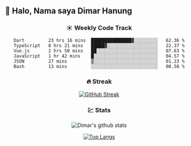 ## 👋 Halo, Nama saya **Dimar Hanung**

<center>

### :sunny: Weekly Code Track
<!--START_SECTION:waka-->

```text
Dart         23 hrs 16 mins  ███████████████▓░░░░░░░░░   62.36 %
TypeScript   8 hrs 21 mins   █████▓░░░░░░░░░░░░░░░░░░░   22.37 %
Vue.js       2 hrs 50 mins   ██░░░░░░░░░░░░░░░░░░░░░░░   07.63 %
JavaScript   1 hr 42 mins    █░░░░░░░░░░░░░░░░░░░░░░░░   04.57 %
JSON         27 mins         ▒░░░░░░░░░░░░░░░░░░░░░░░░   01.23 %
Bash         13 mins         ░░░░░░░░░░░░░░░░░░░░░░░░░   00.58 %
```

<!--END_SECTION:waka-->

### :fire: Streak

[![GitHub Streak](http://github-readme-streak-stats.herokuapp.com?user=dimar-hanung)](https://git.io/streak-stats)

### :chart: Stats

![Dimar's github stats](https://github-readme-stats.vercel.app/api?username=dimar-hanung&show_icons=true&theme=vue)

[![Top Langs](https://github-readme-stats.vercel.app/api/top-langs/?username=dimar-hanung)](#)

</center>
